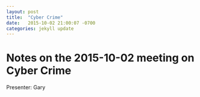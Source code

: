 ```yaml
---
layout: post
title:  "Cyber Crime"
date:   2015-10-02 21:00:07 -0700
categories: jekyll update
---
```

# Notes on the 2015-10-02 meeting on Cyber Crime

Presenter: Gary